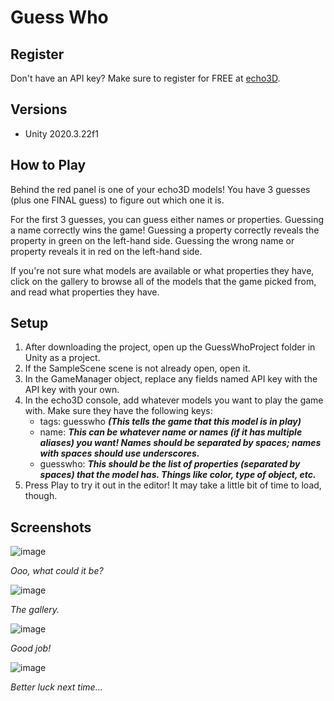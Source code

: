 # Guess Who

## Register
Don't have an API key? Make sure to register for FREE at [echo3D](https://www.echo3d.co/).

## Versions
- Unity 2020.3.22f1

## How to Play
Behind the red panel is one of your echo3D models! You have 3 guesses (plus one FINAL guess) to figure out which one it is.

For the first 3 guesses, you can guess either names or properties. Guessing a name correctly wins the game! Guessing a property correctly reveals the property in green on the left-hand side. Guessing the wrong name or property reveals it in red on the left-hand side.

If you're not sure what models are available or what properties they have, click on the gallery to browse all of the models that the game picked from, and read what properties they have.

## Setup
1. After downloading the project, open up the GuessWhoProject folder in Unity as a project.
2. If the SampleScene scene is not already open, open it.
3. In the GameManager object, replace any fields named API key with the API key with your own.
4. In the echo3D console, add whatever models you want to play the game with. Make sure they have the following keys:
   - tags: guesswho ***(This tells the game that this model is in play)***
   - name: ***This can be whatever name or names (if it has multiple aliases) you want! Names should be separated by spaces; names with spaces should use underscores.***
   - guesswho: ***This should be the list of properties (separated by spaces) that the model has. Things like color, type of object, etc.***
5. Press Play to try it out in the editor! It may take a little bit of time to load, though.

## Screenshots
![image](https://user-images.githubusercontent.com/79558246/173201642-446feb78-1a99-4302-ba95-9424ae442ac8.png)

*Ooo, what could it be?*

![image](https://user-images.githubusercontent.com/79558246/173201650-4a738335-14b4-4906-9370-230fdf0cd90b.png)

*The gallery.*

![image](https://user-images.githubusercontent.com/79558246/173201661-5811a052-74bc-4ede-88e5-e8cebff85874.png)

*Good job!*

![image](https://user-images.githubusercontent.com/79558246/173201696-1ee82f7c-4913-44a9-a80a-ca4fd16e664c.png)

*Better luck next time...*
